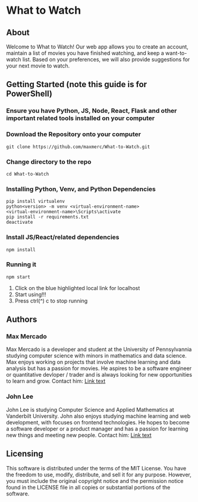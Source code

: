 # What to Watch

## About

Welcome to What to Watch! Our web app allows you to create an account,
maintain a list of movies you have finished watching, and keep a
want-to-watch list. Based on your preferences, we will also provide
suggestions for your next movie to watch.

## Getting Started (note this guide is for PowerShell)

### Ensure you have Python, JS, Node, React, Flask and other important related tools installed on your computer

### Download the Repository onto your computer

```shell
git clone https://github.com/maxmerc/What-to-Watch.git
```

### Change directory to the repo

```shell
cd What-to-Watch
```

### Installing Python, Venv, and Python Dependencies

```shell
pip install virtualenv
python<version> -m venv <virtual-environment-name>
<virtual-environment-name>\Scripts\activate
pip install -r requirements.txt
deactivate
```

### Install JS/React/related dependencies

```shell
npm install
```

### Running it

```shell
npm start
```

1. Click on the blue highlighted local link for localhost
1. Start using!!!
1. Press ctrl(^) c to stop running

## Authors

### Max Mercado

Max Mercado is a developer and student at the University of Pennsylvannia 
studying computer science with minors in mathematics and data
science. Max enjoys working on projects that involve machine
learning and data analysis but has a passion for movies. He aspires
to be a software engineer or quantitative devloper / trader and is
always looking for new opportunities to learn and grow. Contact him:
[Link text](https://www.linkedin.com/in/max-mercado-568a50273/ 'LinkedIn')

### John Lee

John Lee is studying Computer Science and Applied Mathematics at
Vanderbilt University. John also enjoys studying machine learning
and web development, with focuses on frontend technologies. He hopes
to become a software developer or a product manager and has a
passion for learning new things and meeting new people. Contact him:
[Link text](https://www.linkedin.com/in/johnjaemin/ 'LinkedIn')

## Licensing

This software is distributed under the terms of the MIT License. You have the freedom to use, modify, distribute, and sell it for any purpose. However, you must include the original copyright notice and the permission notice found in the LICENSE file in all copies or substantial portions of the software.
